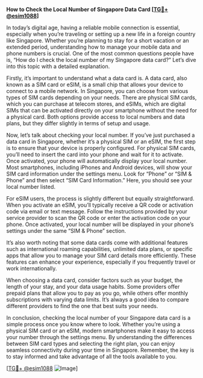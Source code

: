 **How to Check the Local Number of Singapore Data Card [[TG💪+ @esim1088](https://t.me/s/esim1088)]**

In today’s digital age, having a reliable mobile connection is essential, especially when you’re traveling or setting up a new life in a foreign country like Singapore. Whether you’re planning to stay for a short vacation or an extended period, understanding how to manage your mobile data and phone numbers is crucial. One of the most common questions people have is, “How do I check the local number of my Singapore data card?” Let’s dive into this topic with a detailed explanation.

Firstly, it’s important to understand what a data card is. A data card, also known as a SIM card or eSIM, is a small chip that allows your device to connect to a mobile network. In Singapore, you can choose from various types of SIM cards depending on your needs. There are physical SIM cards, which you can purchase at telecom stores, and eSIMs, which are digital SIMs that can be activated directly on your smartphone without the need for a physical card. Both options provide access to local numbers and data plans, but they differ slightly in terms of setup and usage.

Now, let’s talk about checking your local number. If you’ve just purchased a data card in Singapore, whether it’s a physical SIM or an eSIM, the first step is to ensure that your device is properly configured. For physical SIM cards, you’ll need to insert the card into your phone and wait for it to activate. Once activated, your phone will automatically display your local number. Most smartphones, including iPhones and Android devices, will show your SIM card information under the settings menu. Look for “Phone” or “SIM & Phone” and then select “SIM Card Information.” Here, you should see your local number listed.

For eSIM users, the process is slightly different but equally straightforward. When you activate an eSIM, you’ll typically receive a QR code or activation code via email or text message. Follow the instructions provided by your service provider to scan the QR code or enter the activation code on your phone. Once activated, your local number will be displayed in your phone’s settings under the same “SIM & Phone” section.

It’s also worth noting that some data cards come with additional features such as international roaming capabilities, unlimited data plans, or specific apps that allow you to manage your SIM card details more efficiently. These features can enhance your experience, especially if you frequently travel or work internationally.

When choosing a data card, consider factors such as your budget, the length of your stay, and your data usage habits. Some providers offer prepaid plans that allow you to pay as you go, while others offer monthly subscriptions with varying data limits. It’s always a good idea to compare different providers to find the one that best suits your needs.

In conclusion, checking the local number of your Singapore data card is a simple process once you know where to look. Whether you’re using a physical SIM card or an eSIM, modern smartphones make it easy to access your number through the settings menu. By understanding the differences between SIM card types and selecting the right plan, you can enjoy seamless connectivity during your time in Singapore. Remember, the key is to stay informed and take advantage of all the tools available to you.

[[TG💪+ @esim1088](https://t.me/s/esim1088) ![Image](https://i.postimg.cc/Y0z9fWf4/image.png)]